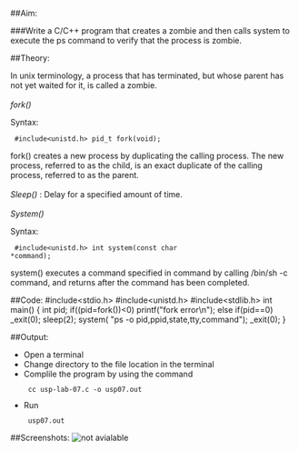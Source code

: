 
##Aim:

###Write a C/C++ program that creates a zombie and then calls system to execute the ps command to verify that the process is zombie.


##Theory:

In unix terminology, a process that has terminated, but whose parent has not yet waited for it, is called a zombie.<br><br>
*fork()*

Syntax:
<code><pre>
 \#include&lt;unistd.h&gt;
 pid_t fork(void);
</pre></code>

fork()  creates  a new process by duplicating the calling process.  The
new process, referred to as the child, is an  exact  duplicate of the calling  process,  referred  to as the parent.<br><br>
<em>Sleep()</em> : Delay for a specified amount of time.<br><br>
<em>System()</em>

Syntax:
<code><pre>
 \#include&lt;unistd.h&gt;
 int system(const char *command);
</code></pre>


 system()  executes a command specified in command by calling /bin/sh -c command, and returns after the command has been completed.


##Code:
	#include&lt;stdio.h&gt; 
	#include<unistd.h>
	#include<stdlib.h>
	int main()
	{
		int pid;
		if((pid=fork())<0)
			printf("fork error\n");
		else if(pid==0)
			_exit(0);
		sleep(2);
		system( "ps -o pid,ppid,state,tty,command");
		_exit(0);
	}

##Output:
<ul>
 <li>Open a terminal</li>
 <li>Change directory to the file location in the terminal</li>
 <li>Complile the program by using the command 
     <code><pre> cc usp-lab-07.c -o usp07.out</pre></code></li>
 <li>Run 
     <code><pre> usp07.out</pre></code></li></ul>

##Screenshots:
![not avialable](usp-lab-07.png)
